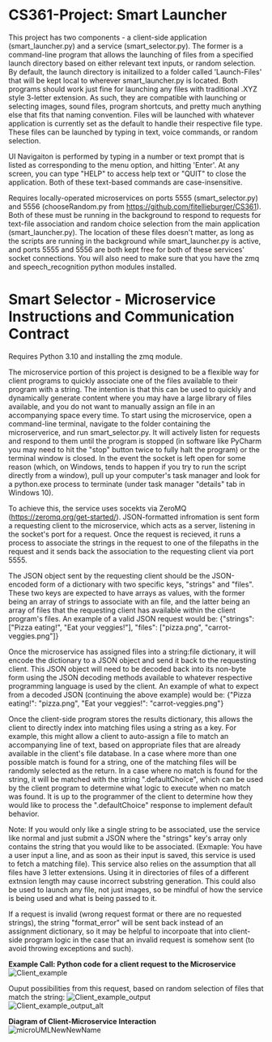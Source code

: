 ﻿# CS361-Project: Smart Launcher
This project has two components - a client-side application (smart_launcher.py) and a service (smart_selector.py). The former is a command-line program that allows the launching of files from a specified launch directory based on either relevant text inputs, or random selection. By default, the launch directory is initailized to a folder called 'Launch-Files' that will be kept local to wherever smart_launcher.py is located. Both programs should work just fine for launching any files with traditional .XYZ style 3-letter extension. As such, they are compatible with launching or selecting images, sound files, program shortcuts, and pretty much anything else that fits that naming convention. Files will be launched with whatever application is currently set as the default to handle their respective file type.  These files can be launched by typing in text, voice commands, or random selection.

UI Navigaiton is performed by typing in a number or text prompt that is listed as corresponding to the menu option, and hitting 'Enter'. At any screen, you can type "HELP" to access help text or "QUIT" to close the application. Both of these text-based commands are case-insensitive.  

Requires locally-operated microservices on ports 5555 (smart_selector.py) and 5556 (chooseRandom.py from https://github.com/fitellieburger/CS361). Both of these must be running in the background to respond to requests for text-file association and random choice selection from the main application (smart_launcher.py). The location of these files doesn't matter, as long as the scripts are running in the background while smart_launcher.py is active, and ports 5555 and 5556 are both kept free for both of these services' socket connections. You will also need to make sure that you have the zmq and speech_recognition python modules installed.

# Smart Selector - Microservice Instructions and Communication Contract
Requires Python 3.10 and installing the zmq module.  

The microservice portion of this project is designed to be a flexible way for client programs to quickly associate one of the files available to their program with a string. The intention is that this can be used to quickly and dynamically generate content where you may have a large library of files available, and you do not want to manually assign an file in an accompanying space every time. To start using the microservice, open a command-line terminal, navigate to the folder containing the microserverice, and run smart_selector.py. It will actively listen for requests and respond to them until the program is stopped (in software like PyCharm you may need to hit the "stop" button twice to fully halt the program) or the terminal window is closed. In the event the socket is left open for some reason (which, on Windows, tends to happen if you try to run the script directly from a window), pull up your computer's task manager and look for a python.exe process to terminate (under task manager "details" tab in Windows 10).  

To achieve this, the service uses socekts via ZeroMQ (https://zeromq.org/get-started/). JSON-formatted infromation is sent form a requesting client to the microservice, which acts as a server, listening in the socket's port for a request. Once the request is recieved, it runs a process to associate the strings in the request to one of the filepaths in the request and it sends back the association to the requesting client via port 5555.  

The JSON object sent by the requesting client should be the JSON-encoded form of a dictionary with two specific keys, "strings" and "files". These two keys are expected to have arrays as values, with the former being an array of strings to associate with an file, and the latter being an array of files that the requesting client has available within the client program's files. An example of a valid JSON request would be: {"strings": ["Pizza eating!", "Eat your veggies!"], "files": ["pizza.png", "carrot-veggies.png"]}  

Once the microservice has assigned files into a string:file dictionary, it will encode the dictionary to a JSON object and send it back to the requesting client. This JSON object will need to be decoded back into its non-byte form using the JSON decoding methods available to whatever respective programming language is used by the client. An example of what to expect from a decoded JSON (continuing the above example) would be: {"Pizza eating!": "pizza.png", "Eat your veggies!": "carrot-veggies.png"}  

Once the client-side program stores the results dictionary, this allows the client to directly index into matching files using a string as a key. For example, this might allow a client to auto-assign a file to match an accompanying line of text, based on appropriate files that are already available in the client's file database. In a case where more than one possible match is found for a string, one of the matching files will be randomly selected as the return. In a case where no match is found for the string, it will be matched with the string ".defaultChoice", which can be used by the client program to determine what logic to execute when no match was found. It is up to the programmer of the client to determine how they would like to process the ".defaultChoice" response to implement default behavior.  

Note: If you would only like a single string to be associated, use the service like normal and just submit a JSON where the "strings" key's array only contains the string that you would like to be associated. (Exmaple: You have a user input a line, and as soon as their input is saved, this service is used to fetch a matching file). This service also relies on the assumption that all files have 3 letter extensions. Using it in directories of files of a different extnsion length may cause incorrect substring generation. This could also be used to launch any file, not just images, so be mindful of how the service is being used and what is being passed to it.  

If a request is invalid (wrong request format or there are no requested strings), the string "format_error" will be sent back instead of an assignment dictionary, so it may be helpful to incorpoate that into client-side program logic in the case that an invalid request is somehow sent (to avoid throwing exceptions and such).  

**Example Call: Python code for a client request to the Microservice**  
![Client_example](https://user-images.githubusercontent.com/87739732/218598540-661d682c-24f1-4fa8-8d1b-ea57fa041b98.JPG)  
 
 Ouput possibilities from this request, based on random selection of files that match the string:
![Client_example_output](https://user-images.githubusercontent.com/87739732/218598629-0a099459-4bcd-4b52-aee7-f18d88e08a46.JPG)  
![Client_example_output_alt](https://user-images.githubusercontent.com/87739732/218598636-1697d6bc-71f5-4adb-9c86-92bc04a80d24.JPG)  
  
**Diagram of Client-Microservice Interaction**  
![microUMLNewNewName](https://user-images.githubusercontent.com/87739732/221490157-c0f3c5f3-6f25-4667-a291-106e46ed0f86.png)



